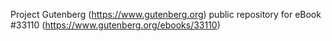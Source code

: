 Project Gutenberg (https://www.gutenberg.org) public repository for eBook #33110 (https://www.gutenberg.org/ebooks/33110)
